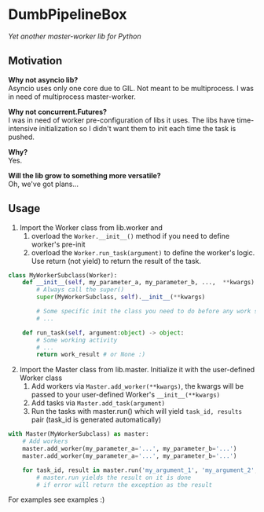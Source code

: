 # DumbPipelineBox #
*Yet another master-worker lib for Python*

## Motivation ##
**Why not asyncio lib?**\
Asyncio uses only one core due to GIL. Not meant to be multiprocess. I was in need of multiprocess master-worker.

**Why not concurrent.Futures?**\
I was in need of worker pre-configuration of libs it uses. The libs have time-intensive initialization so I didn't want them to init each time the task is pushed.

**Why?**\
Yes.

**Will the lib grow to something more versatile?**\
Oh, we've got plans...

## Usage ##
1. Import the Worker class from lib.worker and 
   1. overload the ```Worker.__init__()``` method if you need to define worker's pre-init
   2. overload the ```Worker.run_task(argument)``` to define the worker's logic. Use return (not yield) to return the result of the task.

```python
class MyWorkerSubclass(Worker):
    def __init__(self, my_parameter_a, my_parameter_b, ...,  **kwargs):
        # Always call the super()
        super(MyWorkerSubclass, self).__init__(**kwargs)

        # Some specific init the class you need to do before any work starts
        # ...

    def run_task(self, argument:object) -> object:
        # Some working activity
        # ...
        return work_result # or None :)

```

2. Import the Master class from lib.master. Initialize it with the user-defined Worker class
   1. Add workers via ```Master.add_worker(**kwargs)```, the kwargs will be passed to your user-defined Worker's ```__init__(**kwargs)```
   2. Add tasks via ```Master.add_task(argument)```
   3. Run the tasks with master.run() which will yield ```task_id, results``` pair (task_id is generated automatically) 

```python
with Master(MyWorkerSubclass) as master:
    # Add workers
    master.add_worker(my_parameter_a='...', my_parameter_b='...')
    master.add_worker(my_parameter_a='...', my_parameter_b='...')

    for task_id, result in master.run('my_argument_1', 'my_argument_2', 'my_argument_3', ...):
        # master.run yields the result on it is done
        # if error will return the exception as the result
```
For examples see examples :)
